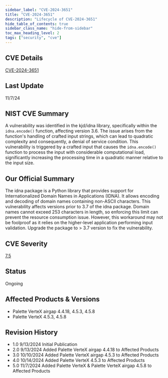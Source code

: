 ```yaml
---
sidebar_label: "CVE-2024-3651"
title: "CVE-2024-3651"
description: "Lifecycle of CVE-2024-3651"
hide_table_of_contents: true
sidebar_class_name: "hide-from-sidebar"
toc_max_heading_level: 2
tags: ["security", "cve"]
---
```


## CVE Details

[CVE-2024-3651](https://nvd.nist.gov/vuln/detail/CVE-2024-3651)

## Last Update

11/7/24

## NIST CVE Summary

A vulnerability was identified in the kjd/idna library, specifically within the `idna.encode()` function, affecting
version 3.6. The issue arises from the function's handling of crafted input strings, which can lead to quadratic
complexity and consequently, a denial of service condition. This vulnerability is triggered by a crafted input that
causes the `idna.encode()` function to process the input with considerable computational load, significantly increasing
the processing time in a quadratic manner relative to the input size.

## Our Official Summary

The idna package is a Python library that provides support for Internationalized Domain Names in Applications (IDNA). It
allows encoding and decoding of domain names containing non-ASCII characters. This vulnerability affects versions prior
to 3.7 of the idna package. Domain names cannot exceed 253 characters in length, so enforcing this limit can prevent the
resource consumption issue. However, this workaround may not be foolproof as it relies on the higher-level application
performing input validation. Upgrade the package to > 3.7 version to fix the vulnerability.

## CVE Severity

[7.5](https://nvd.nist.gov/vuln/detail/CVE-2024-3651)

## Status

Ongoing

## Affected Products & Versions

- Palette VerteX airgap 4.4.18, 4.5.3, 4.5.8
- Palette VerteX 4.5.3, 4.5.8

## Revision History

- 1.0 9/13/2024 Initial Publication
- 2.0 9/13/2024 Added Palette VerteX airgap 4.4.18 to Affected Products
- 3.0 10/10/2024 Added Palette VerteX airgap 4.5.3 to Affected Products
- 4.0 10/14/2024 Added Palette VerteX 4.5.3 to Affected Products
- 5.0 11/7/2024 Added Palette VerteX & Palette VerteX airgap 4.5.8 to Affected Products
